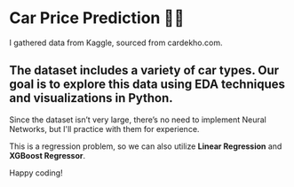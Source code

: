 # Car Price Prediction 🚗💨

I gathered data from Kaggle, sourced from cardekho.com.

## The dataset includes a variety of car types. Our goal is to explore this data using EDA techniques and visualizations in Python.

Since the dataset isn’t very large, there’s no need to implement Neural Networks, but I'll practice with them for experience. 

This is a regression problem, so we can also utilize **Linear Regression** and **XGBoost Regressor**.

Happy coding!
